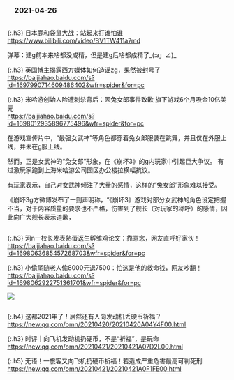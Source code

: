 ### 　2021-04-26
```tip
```

{:.h3}
日本鹿和袋鼠大战：站起来打谁怕谁
<br>[
https://www.bilibili.com/video/BV1TW411a7md
](
https://www.bilibili.com/video/BV1TW411a7md
)

弹幕：建g前本来啥都没成精，但是建g后啥都成精了_(:з」∠)_

{:.h3}
英国博主揭露西方媒体如何造谣zg，果然被封号了
<br>[
https://baijiahao.baidu.com/s?id=1697990714609486402&wfr=spider&for=pc
](
https://baijiahao.baidu.com/s?id=1697990714609486402&wfr=spider&for=pc
)

{:.h3}
米哈游创始人险遭刺杀背后：因兔女郎事件致歉 旗下游戏6个月吸金10亿美元
<br>[
https://baijiahao.baidu.com/s?id=1698012935896775496&wfr=spider&for=pc
](
https://baijiahao.baidu.com/s?id=1698012935896775496&wfr=spider&for=pc
)

在游戏宣传片中，“最强女武神”等角色都穿着兔女郎服装在跳舞，并且仅在外服上线，并未在g服上线。

然而，正是女武神的“兔女郎”形象，在《崩坏3》的g内玩家中引起巨大争议。
有过激玩家跑到上海米哈游公司园区办公楼拉横幅抗议。

有玩家表示，自己对女武神倾注了大量的感情，这样的“兔女郎”形象难以接受。

《崩坏3g方微博发布了一则声明称，“《崩坏3》游戏对部分女武神的角色设定把握不当，对于内容质量的要求也不严格，伤害到了舰长（对玩家的称呼）的感情，因此向广大舰长表示道歉，

```note
```

{:.h3}
河n一校长发表熟蛋返生孵雏鸡论文：靠意念，网友直呼好家伙！
<br>[
https://baijiahao.baidu.com/s?id=1698063685457268703&wfr=spider&for=pc
](
https://baijiahao.baidu.com/s?id=1698063685457268703&wfr=spider&for=pc
)

{:.h3}
小偷尾随老人偷8000元退7500：怕这是他的救命钱，网友吵翻！
<br>[
https://baijiahao.baidu.com/s?id=1698062922751361701&wfr=spider&for=pc
](
https://baijiahao.baidu.com/s?id=1698062922751361701&wfr=spider&for=pc
)

![](http://pics0.baidu.com/feed/0bd162d9f2d3572ca0024606aac6042f60d0c362.png?token=a56e8f13adc82fbb61e5a4baf9723938)

```tip
```

{:.h4}
这都2021年了！居然还有人向发动机丢硬币祈福？
<br>[
https://new.qq.com/omn/20210420/20210420A04Y4F00.html
](
https://new.qq.com/omn/20210420/20210420A04Y4F00.html
)

{:.h3}
时评｜向飞机发动机扔硬币，不是“祈福”，是玩命
<br>[
https://new.qq.com/omn/20210421/20210421A07D2L00.html
](
https://new.qq.com/omn/20210421/20210421A07D2L00.html
)

{:.h5}
无语！一旅客又向飞机扔硬币祈福！若造成严重危害最高可判死刑
<br>[
https://new.qq.com/omn/20210421/20210421A0F1FE00.html
](
https://new.qq.com/omn/20210421/20210421A0F1FE00.html
)
